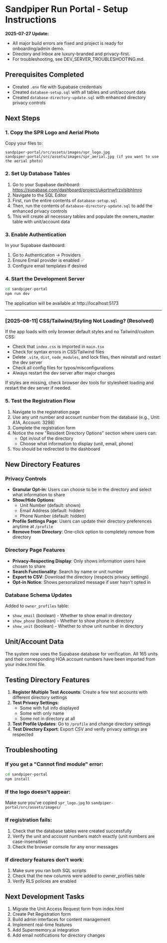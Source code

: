 # Sandpiper Run Portal - Setup Instructions

**2025-07-27 Update:**
- All major build errors are fixed and project is ready for onboarding/admin demo.
- Directory and Inbox are luxury-branded and privacy-first.
- For troubleshooting, see DEV_SERVER_TROUBLESHOOTING.md.

## Prerequisites Completed 
- Created `.env` file with Supabase credentials
- Created `database-setup.sql` with all tables and unit/account data
- Created `database-directory-update.sql` with enhanced directory privacy controls

## Next Steps

### 1. Copy the SPR Logo and Aerial Photo
Copy your files to:
```
sandpiper-portal/src/assets/images/spr_logo.jpg
sandpiper-portal/src/assets/images/spr_aerial.jpg (if you want to use the aerial photo)
```

### 2. Set Up Database Tables
1. Go to your Supabase dashboard: https://supabase.com/dashboard/project/ukortnwfrzxlslbhlmro
2. Navigate to the SQL Editor
3. First, run the entire contents of `database-setup.sql`
4. Then, run the contents of `database-directory-update.sql` to add the enhanced privacy controls
5. This will create all necessary tables and populate the owners_master table with unit/account data

### 3. Enable Authentication
In your Supabase dashboard:
1. Go to Authentication → Providers
2. Ensure Email provider is enabled ✅
3. Configure email templates if desired

### 4. Start the Development Server
```bash
cd sandpiper-portal
npm run dev
```

The application will be available at http://localhost:5173

---

### [2025-08-11] CSS/Tailwind/Styling Not Loading? (Resolved)
If the app loads with only browser default styles and no Tailwind/custom CSS:
- Check that `index.css` is imported in `main.tsx`
- Check for syntax errors in CSS/Tailwind files
- Delete `.vite`, `dist`, `node_modules`, and lock files, then reinstall and restart the dev server
- Check all config files for typos/misconfigurations
- Always restart the dev server after major changes

If styles are missing, check browser dev tools for stylesheet loading and restart the dev server if needed.


### 5. Test the Registration Flow
1. Navigate to the registration page
2. Use any unit number and account number from the database (e.g., Unit: A1A, Account: 3298)
3. Complete the registration form
4. Notice the new "Resident Directory Options" section where users can:
   - Opt in/out of the directory
   - Choose what information to display (unit, email, phone)
5. You should be redirected to the dashboard

## New Directory Features

### Privacy Controls
- **Granular Opt-in**: Users can choose to be in the directory and select what information to share
- **Show/Hide Options**: 
  - Unit Number (default: shown)
  - Email Address (default: hidden)
  - Phone Number (default: hidden)
- **Profile Settings Page**: Users can update their directory preferences anytime at `/profile`
- **Remove from Directory**: One-click option to completely remove from directory

### Directory Page Features
- **Privacy-Respecting Display**: Only shows information users have chosen to share
- **Search Functionality**: Search by name or unit number
- **Export to CSV**: Download the directory (respects privacy settings)
- **Opt-in Notice**: Shows personalized message if user hasn't opted in

### Database Schema Updates
Added to `owner_profiles` table:
- `show_email` (boolean) - Whether to show email in directory
- `show_phone` (boolean) - Whether to show phone in directory
- `show_unit` (boolean) - Whether to show unit number in directory

## Unit/Account Data
The system now uses the Supabase database for verification. All 165 units and their corresponding HOA account numbers have been imported from your index.html file.

## Testing Directory Features

1. **Register Multiple Test Accounts**: Create a few test accounts with different directory settings
2. **Test Privacy Settings**: 
   - Some with full info displayed
   - Some with only name
   - Some not in directory at all
3. **Test Profile Updates**: Go to `/profile` and change directory settings
4. **Test Directory Export**: Export CSV and verify privacy settings are respected

## Troubleshooting

### If you get a "Cannot find module" error:
```bash
cd sandpiper-portal
npm install
```

### If the logo doesn't appear:
Make sure you've copied `spr_logo.jpg` to `sandpiper-portal/src/assets/images/`

### If registration fails:
1. Check that the database tables were created successfully
2. Verify the unit and account numbers match exactly (unit numbers are case-insensitive)
3. Check the browser console for any error messages

### If directory features don't work:
1. Make sure you ran both SQL scripts
2. Check that the new columns were added to owner_profiles table
3. Verify RLS policies are enabled

## Next Development Tasks
1. Migrate the Unit Access Request form from index.html
2. Create Pet Registration form
3. Build admin interfaces for content management
4. Implement real-time features
5. Add Supermemory.ai integration
6. Add email notifications for directory changes